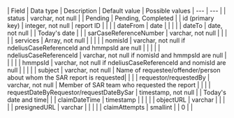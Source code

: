 | Field | Data type | Description | Default value | Possible values
| --- | --- |
| status | varchar, not null | | Pending | Pending, Completed |
| id (primary key) | integer, not null | report ID | | |
| dateFrom | date | | | |
| dateTo | date, not null | | Today's date | |
| sarCaseReferenceNumber | varchar, not null | | | |
| services | Array, not null | | | |
| nomisId | varchar, not null if ndeliusCaseReferenceId and hmmpsId are null | | | |
| ndeliusCaseReferenceId | varchar, not null if nomisId and hmmpsId are null | | | |
| hmmpsId | varchar, not null if ndeliusCaseReferenceId and nomisId are null | | | |
| subject | varchar, not null | Name of requestee/offender/person about whom the SAR report is requested| | |
| requestor/requestedBy | varchar, not null | Member of SAR team who requested the report | | |
| requestDateByRequestor/requestDateBySar | timestamp, not null | | Today's date and time| |
| claimDateTime | timestamp | | | |
| objectURL | varchar | | | |
| presignedURL | varchar | | | |
| claimAttempts | smallint | | 0 | |
